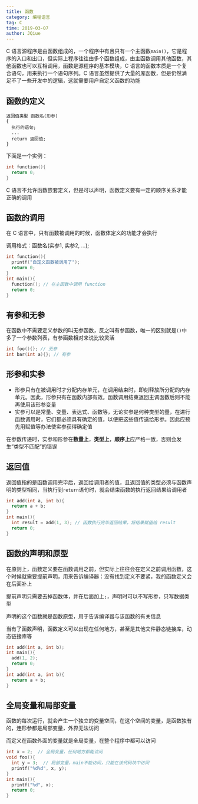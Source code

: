 ```yaml
---
title: 函数
category: 编程语言
tag: C
time: 2019-03-07
author: JQiue
---
```


C 语言源程序是由函数组成的，一个程序中有且只有一个主函数`main()`，它是程序的入口和出口，但实际上程序往往由多个函数组成，由主函数调用其他函数，其他函数也可以互相调用，函数是源程序的基本模块，C 语言的函数本质是一个复合语句，用来执行一个语句序列。C 语言虽然提供了大量的库函数，但是仍然满足不了一些开发中的逻辑，这就需要用户自定义函数的功能

## 函数的定义

```text
返回值类型 函数名(形参)
{
  执行的语句;
  ...
  return 返回值;
}
```

下面是一个实例：

```c
int function(){
  return 0;
}
```

C 语言不允许函数嵌套定义，但是可以声明，函数定义要有一定的顺序关系才能正确的调用

## 函数的调用

在 C 语言中，只有函数被调用的时候，函数体定义的功能才会执行

调用格式：函数名(实参1, 实参2, ...);

```c
int function(){
  printf("自定义函数被调用了");
  return 0;
}
int main(){
  function(); // 在主函数中调用 function
  return 0;
}
```

## 有参和无参

在函数中不需要定义参数的叫无参函数，反之叫有参函数，唯一的区别就是`()`中多了一个参数列表，有参函数相对来说比较灵活

```c
int foo(){}; // 无参
int bar(int a){}; // 有参
```

## 形参和实参

+ 形参只有在被调用时才分配内存单元，在调用结束时，即刻释放所分配的内存单元。因此，形参只有在函数内部有效。函数调用结束返回主调函数后则不能再使用该形参变量
+ 实参可以是常量、变量、表达式、函数等，无论实参是何种类型的量，在进行函数调用时，它们都必须具有确定的值，以便把这些值传送给形参。因此应预先用赋值等办法使实参获得确定值

在参数传递时，实参和形参在**数量上**，**类型上**，**顺序上**应严格一致，否则会发生”类型不匹配”的错误

## 返回值

返回值指的是函数调用完毕后，返回给调用者的值，且返回值的类型必须与函数声明的类型相同，当执行到`return`语句时，就会结束函数的执行返回结果给调用者

```c
int add(int a, int b){
  return a + b;
}
int main(){
  int result = add(1, 3); // 函数执行完毕返回结果，将结果赋值给 result
  return 0;
}
```

## 函数的声明和原型

在原则上，函数定义要在函数调用之前，但实际上往往会在定义之前调用函数，这个时候就需要提前声明，用来告诉编译器：没有找到定义不要紧，我的函数定义会在后面补上

提前声明只需要去掉函数体，并在后面加上`;`，声明时可以不写形参，只写数据类型

声明的这个函数就是函数原型，用于告诉编译器与该函数的有关信息

当有了函数声明，函数定义可以出现在任何地方，甚至是其他文件静态链接库，动态链接库等

```c
int add(int a, int b);
int main(){
  add(1, 2);
  return 0;
}
int add(int a, int b){
  return a + b;
}
```

## 全局变量和局部变量

函数的每次运行，就会产生一个独立的变量空间，在这个空间的变量，是函数独有的，连形参都是局部变量，外界无法访问

而定义在函数外面的变量就是全局变量，在整个程序中都可以访问

```c
int x = 2;  // 全局变量，任何地方都能访问
void foo(){
  int y = 3;  // 局部变量，main不能访问，只能在该代码块中访问
  printf("%d%d", x, y);
}
int main(){
  printf("%d", x);
  return 0;
}
```

